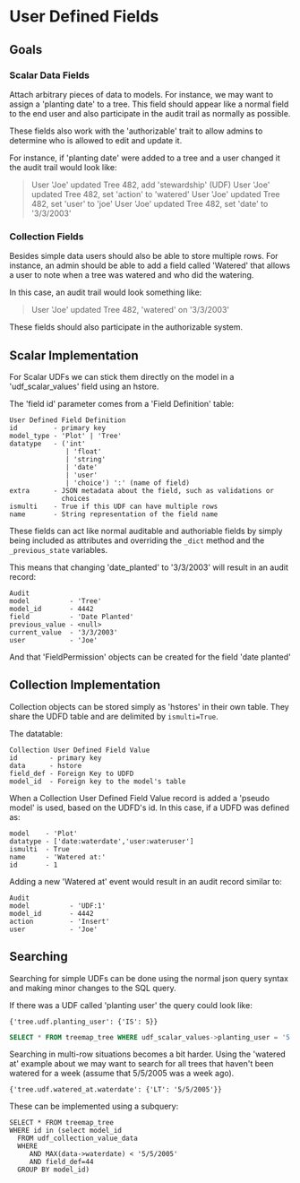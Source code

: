 # User Defined Fields

## Goals

### Scalar Data Fields

Attach arbitrary pieces of data to models. For instance, we may want to
assign a 'planting date' to a tree. This field should appear like a
normal field to the end user and also participate in the audit trail as
normally as possible.

These fields also work with the 'authorizable' trait to allow admins to
determine who is allowed to edit and update it.

For instance, if 'planting date' were added to a tree and a user changed
it the audit trail would look like:

> User 'Joe' updated Tree 482, add 'stewardship' (UDF)
> User 'Joe' updated Tree 482, set 'action' to 'watered'
> User 'Joe' updated Tree 482, set 'user' to 'joe'
> User 'Joe' updated Tree 482, set 'date' to '3/3/2003'


### Collection Fields

Besides simple data users should also be able to store multiple
rows. For instance, an admin should be able to add a field called
'Watered' that allows a user to note when a tree was watered and who did
the watering.

In this case, an audit trail would look something like:

> User 'Joe' updated Tree 482, 'watered' on '3/3/2003'

These fields should also participate in the authorizable
system.

## Scalar Implementation

For Scalar UDFs we can stick them directly on the model in a
'udf_scalar_values' field using an hstore.

The 'field id' parameter comes from a 'Field Definition' table:

```
User Defined Field Definition
id         - primary key
model_type - 'Plot' | 'Tree'
datatype   - ('int'
              | 'float'
              | 'string'
              | 'date'
              | 'user'
              | 'choice') ':' (name of field)
extra      - JSON metadata about the field, such as validations or
             choices
ismulti    - True if this UDF can have multiple rows
name       - String representation of the field name
```

These fields can act like normal auditable and authoriable fields by
simply being included as attributes and overriding the ```_dict```
method and the ```_previous_state``` variables.

This means that changing 'date_planted' to '3/3/2003' will result in an
audit record:

```
Audit
model          - 'Tree'
model_id       - 4442
field          - 'Date Planted'
previous_value - <null>
current_value  - '3/3/2003'
user           - 'Joe'
```

And that 'FieldPermission' objects can be created for the field 'date planted'

## Collection Implementation

Collection objects can be stored simply as 'hstores' in their own
table. They share the UDFD table and are delimited by `ismulti=True`.

The datatable:

```
Collection User Defined Field Value
id        - primary key
data      - hstore
field_def - Foreign Key to UDFD
model_id  - Foreign key to the model's table
```

When a Collection User Defined Field Value record is added a
'pseudo model' is used, based on the UDFD's id. In this case,
if a UDFD was defined as:

```
model    - 'Plot'
datatype - ['date:waterdate','user:wateruser']
ismulti  - True
name     - 'Watered at:'
id       - 1
```

Adding a new 'Watered at' event would result in an audit record similar
to:

```
Audit
model          - 'UDF:1'
model_id       - 4442
action         - 'Insert'
user           - 'Joe'
```

## Searching

Searching for simple UDFs can be done using the normal json query syntax
and making minor changes to the SQL query.

If there was a UDF called 'planting user' the query could look like:

```
{'tree.udf.planting_user': {'IS': 5}}
```

```sql
SELECT * FROM treemap_tree WHERE udf_scalar_values->planting_user = '5';
```

Searching in multi-row situations becomes a bit harder. Using the
'watered at' example about we may want to search for all trees that
haven't been watered for a week (assume that 5/5/2005 was a week ago).

```
{'tree.udf.watered_at.waterdate': {'LT': '5/5/2005'}}
```

These can be implemented using a subquery:


```
SELECT * FROM treemap_tree
WHERE id in (select model_id
  FROM udf_collection_value_data
  WHERE
     AND MAX(data->waterdate) < '5/5/2005'
     AND field_def=44
  GROUP BY model_id)
```
